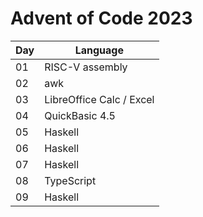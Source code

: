 # Advent of Code 2023

| Day | Language                 |
| --- | ------------------------ |
| 01  | RISC-V assembly          |
| 02  | awk                      |
| 03  | LibreOffice Calc / Excel |
| 04  | QuickBasic 4.5           |
| 05  | Haskell                  |
| 06  | Haskell                  |
| 07  | Haskell                  |
| 08  | TypeScript               |
| 09  | Haskell                  |
